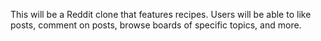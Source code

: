 This will be a Reddit clone that features recipes. Users will be able to like posts, comment on posts, browse boards of specific topics, and more.
